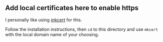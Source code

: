 ## Add local certificates here to enable https

I personally like using [mkcert](https://github.com/FiloSottile/mkcert) for this. 

Follow the installation instructions, then `cd` to this directory and use `mkcert` with the local domain name of your choosing.